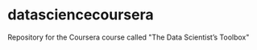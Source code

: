 datasciencecoursera
===================

Repository for the Coursera course called "The Data Scientist’s Toolbox"
